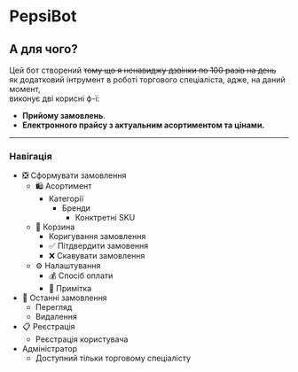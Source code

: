 # PepsiBot
## А для чого?
Цей бот створений ~~тому що я ненавиджу дзвінки по 100 разів на день~~  
як додатковий інтрумент в роботі торгового спеціаліста, адже, на даний момент,  
виконує дві корисні ф-ї:
- __Прийому замовлень__.
- __Електронного прайсу з актуальним асортиментом та цінами.__
---
### Навігація
* ❎ Сформувати замовлення
    * 🛍️ Асортимент
        * Категорії
            * Бренди
                * Конктретні SKU
    * 🛒 Корзина
        * Коригування замовлення
        * ✅ Пітдвердити замовення
        * ❌ Скавувати замовлення
    * ⚙ Налаштування
        * 💰 Спосіб оплати
        * 📝 Примітка
* 📄 Останні замовлення
    * Перегляд
    * Видалення 
* 📋 Реєстрація
    * Реєстрація користувача 
* Адміністратор
    * Доступний тільки торговому спеціалісту